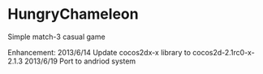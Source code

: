 HungryChameleon
===============

Simple match-3 casual game

Enhancement:
2013/6/14 Update cocos2dx-x library to cocos2d-2.1rc0-x-2.1.3
2013/6/19 Port to andriod system